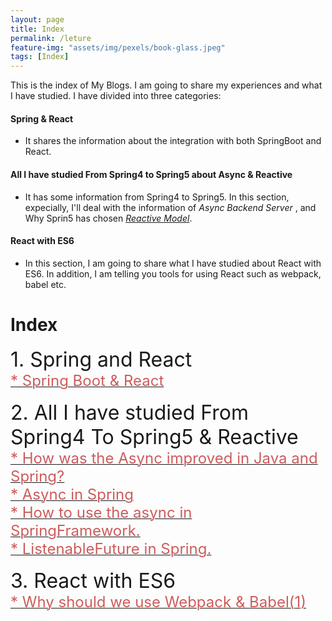 ```yaml
---
layout: page
title: Index
permalink: /leture
feature-img: "assets/img/pexels/book-glass.jpeg"
tags: [Index]
---
```


This is the index of My Blogs. I am going to share my experiences and what I have studied. I have divided into three categories: 
#### Spring & React    
* It shares the information about the integration with both SpringBoot and React.

#### All I have studied From Spring4 to Spring5 about Async & Reactive 
* It has some information from Spring4 to Spring5. In this section, expecially, I'll deal with the information of *Async Backend Server* , and Why Sprin5 has chosen [*Reactive Model*](http://www.reactive-streams.org/).

#### React with ES6       
* In this section, I am going to share what I have studied about React with ES6. In addition, I am telling you tools for using React such as webpack, babel etc.

# Index

<div><font size="6" >1. Spring and React</font>
  <br/>
  <a href="/2017/12/29/My-First-Blog.html" >
    <font size="5" color="#CD5C5C">* Spring Boot & React</font>
  </a>
</div>

<br/>
<div><font size="6" >2. All I have studied From Spring4 To Spring5 & Reactive</font>
  <br/>
  <a href="/2018/01/03/third.html" >
    <font size="5" color="#CD5C5C">* How was the Async improved in Java and Spring?</font>
  </a><br/>
  <a href="/2018/01/06/forth.html" >
    <font size="5" color="#CD5C5C">* Async in Spring</font>
  </a><br/>
  <a href="/2018/01/08/fifth.html" >
    <font size="5" color="#CD5C5C">* How to use the async in SpringFramework.</font>
  </a><br/>
  <a href="/2018/01/14/sixth.html" >
    <font size="5" color="#CD5C5C">* ListenableFuture in Spring.</font>
  </a>  
</div>

<br/>
<div><font size="6" >3. React with ES6</font>
  <br/>
  <a href="/2017/12/30/second.html" >
    <font size="5" color="#CD5C5C">* Why should we use Webpack & Babel(1)</font>
  </a>
</div>
<br/>
  